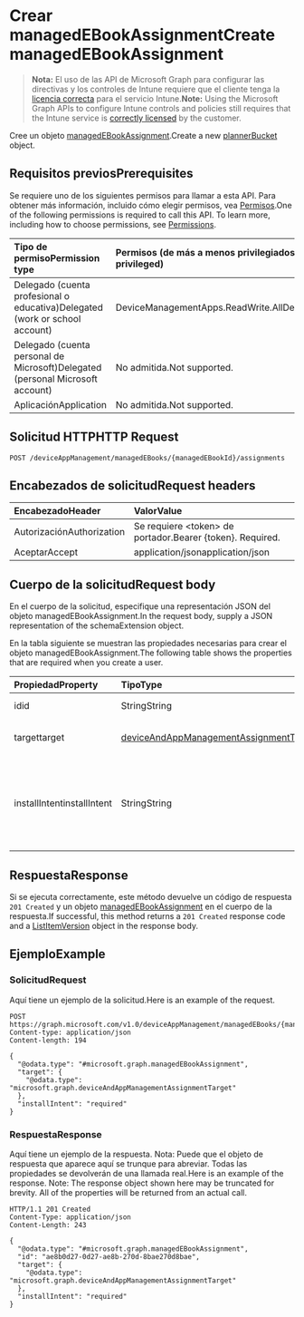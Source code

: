 # <a name="create-managedebookassignment"></a><span data-ttu-id="ba0e3-101">Crear managedEBookAssignment</span><span class="sxs-lookup"><span data-stu-id="ba0e3-101">Create managedEBookAssignment</span></span>

> <span data-ttu-id="ba0e3-102">**Nota:** El uso de las API de Microsoft Graph para configurar las directivas y los controles de Intune requiere que el cliente tenga la [licencia correcta](https://go.microsoft.com/fwlink/?linkid=839381) para el servicio Intune.</span><span class="sxs-lookup"><span data-stu-id="ba0e3-102">**Note:** Using the Microsoft Graph APIs to configure Intune controls and policies still requires that the Intune service is [correctly licensed](https://go.microsoft.com/fwlink/?linkid=839381) by the customer.</span></span>

<span data-ttu-id="ba0e3-103">Cree un objeto [managedEBookAssignment](../resources/intune_books_managedebookassignment.md).</span><span class="sxs-lookup"><span data-stu-id="ba0e3-103">Create a new [plannerBucket](../resources/intune_books_managedebookassignment.md) object.</span></span>
## <a name="prerequisites"></a><span data-ttu-id="ba0e3-104">Requisitos previos</span><span class="sxs-lookup"><span data-stu-id="ba0e3-104">Prerequisites</span></span>
<span data-ttu-id="ba0e3-p101">Se requiere uno de los siguientes permisos para llamar a esta API. Para obtener más información, incluido cómo elegir permisos, vea [Permisos](../../../concepts/permissions_reference.md).</span><span class="sxs-lookup"><span data-stu-id="ba0e3-p101">One of the following permissions is required to call this API. To learn more, including how to choose permissions, see [Permissions](../../../concepts/permissions_reference.md).</span></span>

|<span data-ttu-id="ba0e3-107">Tipo de permiso</span><span class="sxs-lookup"><span data-stu-id="ba0e3-107">Permission type</span></span>|<span data-ttu-id="ba0e3-108">Permisos (de más a menos privilegiados)</span><span class="sxs-lookup"><span data-stu-id="ba0e3-108">Permissions (from least to most privileged)</span></span>|
|:---|:---|
|<span data-ttu-id="ba0e3-109">Delegado (cuenta profesional o educativa)</span><span class="sxs-lookup"><span data-stu-id="ba0e3-109">Delegated (work or school account)</span></span>|<span data-ttu-id="ba0e3-110">DeviceManagementApps.ReadWrite.All</span><span class="sxs-lookup"><span data-stu-id="ba0e3-110">DeviceManagementApps.ReadWrite.All</span></span>|
|<span data-ttu-id="ba0e3-111">Delegado (cuenta personal de Microsoft)</span><span class="sxs-lookup"><span data-stu-id="ba0e3-111">Delegated (personal Microsoft account)</span></span>|<span data-ttu-id="ba0e3-112">No admitida.</span><span class="sxs-lookup"><span data-stu-id="ba0e3-112">Not supported.</span></span>|
|<span data-ttu-id="ba0e3-113">Aplicación</span><span class="sxs-lookup"><span data-stu-id="ba0e3-113">Application</span></span>|<span data-ttu-id="ba0e3-114">No admitida.</span><span class="sxs-lookup"><span data-stu-id="ba0e3-114">Not supported.</span></span>|

## <a name="http-request"></a><span data-ttu-id="ba0e3-115">Solicitud HTTP</span><span class="sxs-lookup"><span data-stu-id="ba0e3-115">HTTP Request</span></span>
<!-- {
  "blockType": "ignored"
}
-->
``` http
POST /deviceAppManagement/managedEBooks/{managedEBookId}/assignments
```

## <a name="request-headers"></a><span data-ttu-id="ba0e3-116">Encabezados de solicitud</span><span class="sxs-lookup"><span data-stu-id="ba0e3-116">Request headers</span></span>
|<span data-ttu-id="ba0e3-117">Encabezado</span><span class="sxs-lookup"><span data-stu-id="ba0e3-117">Header</span></span>|<span data-ttu-id="ba0e3-118">Valor</span><span class="sxs-lookup"><span data-stu-id="ba0e3-118">Value</span></span>|
|:---|:---|
|<span data-ttu-id="ba0e3-119">Autorización</span><span class="sxs-lookup"><span data-stu-id="ba0e3-119">Authorization</span></span>|<span data-ttu-id="ba0e3-120">Se requiere &lt;token&gt; de portador.</span><span class="sxs-lookup"><span data-stu-id="ba0e3-120">Bearer {token}. Required.</span></span>|
|<span data-ttu-id="ba0e3-121">Aceptar</span><span class="sxs-lookup"><span data-stu-id="ba0e3-121">Accept</span></span>|<span data-ttu-id="ba0e3-122">application/json</span><span class="sxs-lookup"><span data-stu-id="ba0e3-122">application/json</span></span>|

## <a name="request-body"></a><span data-ttu-id="ba0e3-123">Cuerpo de la solicitud</span><span class="sxs-lookup"><span data-stu-id="ba0e3-123">Request body</span></span>
<span data-ttu-id="ba0e3-124">En el cuerpo de la solicitud, especifique una representación JSON del objeto managedEBookAssignment.</span><span class="sxs-lookup"><span data-stu-id="ba0e3-124">In the request body, supply a JSON representation of the schemaExtension object.</span></span>

<span data-ttu-id="ba0e3-125">En la tabla siguiente se muestran las propiedades necesarias para crear el objeto managedEBookAssignment.</span><span class="sxs-lookup"><span data-stu-id="ba0e3-125">The following table shows the properties that are required when you create a user.</span></span>

|<span data-ttu-id="ba0e3-126">Propiedad</span><span class="sxs-lookup"><span data-stu-id="ba0e3-126">Property</span></span>|<span data-ttu-id="ba0e3-127">Tipo</span><span class="sxs-lookup"><span data-stu-id="ba0e3-127">Type</span></span>|<span data-ttu-id="ba0e3-128">Descripción</span><span class="sxs-lookup"><span data-stu-id="ba0e3-128">Description</span></span>|
|:---|:---|:---|
|<span data-ttu-id="ba0e3-129">id</span><span class="sxs-lookup"><span data-stu-id="ba0e3-129">id</span></span>|<span data-ttu-id="ba0e3-130">String</span><span class="sxs-lookup"><span data-stu-id="ba0e3-130">String</span></span>|<span data-ttu-id="ba0e3-131">Clave de la entidad.</span><span class="sxs-lookup"><span data-stu-id="ba0e3-131">Key of the setting.</span></span>|
|<span data-ttu-id="ba0e3-132">target</span><span class="sxs-lookup"><span data-stu-id="ba0e3-132">target</span></span>|[<span data-ttu-id="ba0e3-133">deviceAndAppManagementAssignmentTarget</span><span class="sxs-lookup"><span data-stu-id="ba0e3-133">deviceAndAppManagementAssignmentTarget</span></span>](../resources/intune_books_deviceandappmanagementassignmenttarget.md)|<span data-ttu-id="ba0e3-134">El destino de la asignación para el libro electrónico.</span><span class="sxs-lookup"><span data-stu-id="ba0e3-134">The assignment target for eBook.</span></span>|
|<span data-ttu-id="ba0e3-135">installIntent</span><span class="sxs-lookup"><span data-stu-id="ba0e3-135">installIntent</span></span>|<span data-ttu-id="ba0e3-136">String</span><span class="sxs-lookup"><span data-stu-id="ba0e3-136">String</span></span>|<span data-ttu-id="ba0e3-137">El objetivo de instalación para el libro electrónico.</span><span class="sxs-lookup"><span data-stu-id="ba0e3-137">The install intent for eBook.</span></span> <span data-ttu-id="ba0e3-138">Los valores posibles son: `available`, `required`, `uninstall` y `availableWithoutEnrollment`.</span><span class="sxs-lookup"><span data-stu-id="ba0e3-138">Possible values are: `available`, `required`, `uninstall`, `availableWithoutEnrollment`.</span></span>|



## <a name="response"></a><span data-ttu-id="ba0e3-139">Respuesta</span><span class="sxs-lookup"><span data-stu-id="ba0e3-139">Response</span></span>
<span data-ttu-id="ba0e3-140">Si se ejecuta correctamente, este método devuelve un código de respuesta `201 Created` y un objeto [managedEBookAssignment](../resources/intune_books_managedebookassignment.md) en el cuerpo de la respuesta.</span><span class="sxs-lookup"><span data-stu-id="ba0e3-140">If successful, this method returns a `201 Created` response code and a [ListItemVersion](../resources/intune_books_managedebookassignment.md) object in the response body.</span></span>

## <a name="example"></a><span data-ttu-id="ba0e3-141">Ejemplo</span><span class="sxs-lookup"><span data-stu-id="ba0e3-141">Example</span></span>
### <a name="request"></a><span data-ttu-id="ba0e3-142">Solicitud</span><span class="sxs-lookup"><span data-stu-id="ba0e3-142">Request</span></span>
<span data-ttu-id="ba0e3-143">Aquí tiene un ejemplo de la solicitud.</span><span class="sxs-lookup"><span data-stu-id="ba0e3-143">Here is an example of the request.</span></span>
``` http
POST https://graph.microsoft.com/v1.0/deviceAppManagement/managedEBooks/{managedEBookId}/assignments
Content-type: application/json
Content-length: 194

{
  "@odata.type": "#microsoft.graph.managedEBookAssignment",
  "target": {
    "@odata.type": "microsoft.graph.deviceAndAppManagementAssignmentTarget"
  },
  "installIntent": "required"
}
```

### <a name="response"></a><span data-ttu-id="ba0e3-144">Respuesta</span><span class="sxs-lookup"><span data-stu-id="ba0e3-144">Response</span></span>
<span data-ttu-id="ba0e3-p103">Aquí tiene un ejemplo de la respuesta. Nota: Puede que el objeto de respuesta que aparece aquí se trunque para abreviar. Todas las propiedades se devolverán de una llamada real.</span><span class="sxs-lookup"><span data-stu-id="ba0e3-p103">Here is an example of the response. Note: The response object shown here may be truncated for brevity. All of the properties will be returned from an actual call.</span></span>
``` http
HTTP/1.1 201 Created
Content-Type: application/json
Content-Length: 243

{
  "@odata.type": "#microsoft.graph.managedEBookAssignment",
  "id": "ae8b0d27-0d27-ae8b-270d-8bae270d8bae",
  "target": {
    "@odata.type": "microsoft.graph.deviceAndAppManagementAssignmentTarget"
  },
  "installIntent": "required"
}
```



